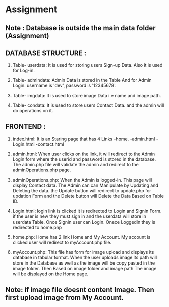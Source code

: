 # Assignment

Note : Database is outside the main data folder (Assignment)
-
DATABASE STRUCTURE : 
-
1. Table- userdata:
   It is used for storing users Sign-up Data.
   Also it is used for Log-in.

2. Table- admindata:
   Admin Data is stored in the Table And for Admin Login.
   username is 'dev', password is '12345678'.

3. Table- imgdata:
   It is used to store image Data i.e name and image path.

4. Table- condata:
   It is used to store users Contact Data.
   and the admin will do operations on it.

FRONTEND :
-
1. index.html:
   It is an Staring page that has 4 Links
   -home.
   -admin.html
   -Login.html
   -contact.html

2. admin.html:
   When user clicks on the link, it will redirect to the Admin Login form
   where the userid and password is stored in the database.
   The admin.php file will validate the admin and redirect to the adminOperations.php page.

3. adminOperations.php:
   When the Admin is logged-in. This page will display Contact data.
   The Admin can can Manipulate by Updating and Deleting the data.
   the Update button will redirect to update.php for updation Form and the Delete button will Delete the Data Based on Table ID.

4. Login.html:
   login link is clicked it is redirected to Login and Signin Form.
   if the user is new they must sign in and the userdata will store in userdata Table.
   Once Signin user can Login. Onece Loggedin they is redirected to home.php

5. home.php:
   Home has 2 link Home and My Account.
   My account is clicked user will redirect to myAccount.php file.

6. myAccount.php:
   This file has form for image upload and displays its database in tabular format.
   When the user uploads image its path will store in the Database as well as the image will be copy pasted
   in the image folder. Then Based on image folder and image path The image will be displayed on the Home page.

Note: if image file doesnt content Image. Then first upload image from My Account.
 -
